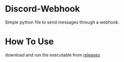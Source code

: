 # Discord-Webhook
Simple python file to send messages through a webhook.

# How To Use
download and run the executable from [releases](https://github.com/KevvZzz/Discord-Webhook/releases/tag/v0.0.6)
